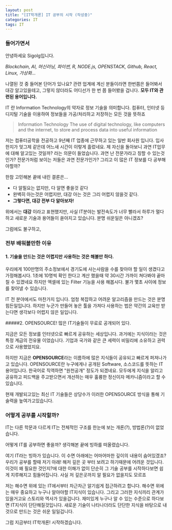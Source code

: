 ```yaml
---
layout: post
title: "[IT학개론] IT 공부의 시작 (작성중)"
categories: IT
tags: IT
---
```


### 들어가면서

안녕하세요 Sigolg입니다.

*Blockchain, AI, 머신러닝, 파이썬, R, NODE.js, OPENSTACK, Github, React, Linux, 가상화...*

나열된 것 중 들어본 단어가 있나요?
관련 업계에 계신 분들이라면 한번쯤은 들어봐서 대강 알고있을테고,
그렇지 않더라도 어디선가 한 번 쯤 들어봤을 겁니다.
**모두 IT와 관련된 용어입니다.**

IT 란 Information Technology의 약자로 정보 기술을 의미합니다.
컴퓨터, 인터넷 등 디지털 기술을 이용하여 정보들을 가공/처리하고 저장하는 모든 것을 뜻하죠
> Information Technology
  The use of digital technology, like computers and the internet, to store and process data into useful information

저는 컴퓨터공학을 전공하고 9년째 IT 업종에 근무하고 있는 일반 회사원 입니다.
입사한지가 엊그제 같은데 어느새 시간이 이렇게 흘렀네요.
제 자신을 돌아보니 과연 IT업무에 대해 알고있는 것일까? 라는 의문이 들었습니다.
과연 난 전문가라고 칭할 수 있는것인가?
전문가처럼 보이는 저들은 과연 전문가인가?
그리고 이 많은 IT 정보를 다 공부해야할까?

한참 고민해본 끝에 내린 결론은...

- 다 알필요는 없지만, 다 알면 좋을것 같다
- 완벽히 아는것은 어렵지만, 대강 아는 것은 그리 어렵지 않을것 같다.
- **그렇다면, 대강 전부 다 알아보자!**

위에서는 **대강** 이라고 표현했지만,
사실 IT분야는 발전속도가 너무 빨라서 하루가 멀다하고 새로운 기술과 용어들이 쏟아지고 있습니다.
분명 쉬운일은 아니겠죠?

그럼에도 불구하고,
### 전부 배워볼만한 이유

#### 1. 기술을 만드는 것은 어렵지만 사용하는 것은 해볼만 하다.

우리에게 100만명의 주소정보에서 경기도에 사는사람을 수를 찾아야 할 일이 생겼다고 가정해봅시다.
1초에 10명씩 확인 한다고 계산 했을때 약 30시간 가까이 쳐다봐야 끝마칠 수 있겠네요
하지만 엑셀에 있는 Filter 기능을 사용 해봅시다. 불가 몇초 사이에 정보를 찾아낼 수 있습니다.

IT 전 분야에서도 마찬가지 입니다. 엄청 복잡하고 어려운 알고리즘을 만드는 것은 분명 힘든일입니다.
하지만 누군가 만들어 놓은 툴을 가져다 사용하는 법은 약간의 교육만 받는다면 생각보다 어렵지 않은 일입니다.

#####2. OPENSOURCE! 많은 IT기술들이 무료로 공개되어 있다.

지금은 모든 정보를 인터넷으로 빠르게 공유하는 세상입니다.
과거에는 지식이라는 것은 특정 계급의 전유물 이었습니다. 
기업과 국가와 같은 큰 세력이 비밀리에 소유하고 권력으로 사용했었지요.

하지만 지금은 **OPENSOURCE**라는 이름하에 많은 지식들이 공유되고 빠르게 퍼져나가고 있습니다.
OPENSOURCE란 누구에게나 공개된 Software, 소스코드를 뜻하는 IT 용어입니다.
한국어로 직역하면 "원천공개" 정도가 되겠네요.
모두에게 지식을 알리고 공유하고 피드백을 주고받으면서 개선하는 매우 훌륭한 정신이자 메카니즘이라고 할 수 있습니다.

현재 개발되고있는 최신 IT 기술들은 상당수가 이러한 OPENSOURCE 방식을 통해 기술력을 높여가고있습니다.

### 어떻게 공부를 시작할까?

IT는 다른 학문과 다르게 IT는 전체적인 구조를 한눈에 보는 개론(?), 방법론(?)이 없었습니다.

어떻게 IT를 공부하면 좋을까? 생각해본 끝에 빙하를 떠올렸습니다.

여기 IT라는 빙하가 있습니다.
이 수면 아래에는 어마어마한 깊이의 내용이 숨어있겠죠?
우리가 공부를 할때 저기 아래! 해저 깊은 곳 부터 보려고 하기때문에 어려운 것입니다.
이것이 왜 필요한 것인지?에 대한 이해가 없이 단순히 그 기술 공부를 시작하다보면 쉽게 지루해지고 힘들어집니다.
사실 저 깊은곳까지 알 필요가 없을지도 모르죠

저는 해수면 위에 있는 IT에서부터 차근차근 알기쉽게 접근하려고 합니다.
해수면 위에는 매우 중요하고 누구나 알아야할 IT지식이 있습니다. 그리고 그러한 지식끼리 관계가 있을거고요
스토리와 역사가 있을겁니다.
재미있게 누구나 알 수 있는 수준으로 하다보면 IT지식이 단단해질것입니다.
새로운 기술이 나타나더라도 단단한 지식을 바탕으로 내것으로 만드는 것은 쉬운 일일겁니다.

그럼 지금부터 IT학개론! 시작하겠습니다.